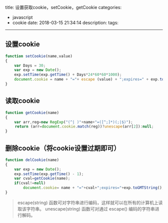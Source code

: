 title: 设置获取cookie，setCookie，getCookie
categories:
  - javascript
  - cookie
date: 2018-03-15 21:34:14
description:
tags:
---

## 设置cookie

```javascript
function setCookie(name,value) 
{ 
    var Days = 30; 
    var exp = new Date(); 
    exp.setTime(exp.getTime() + Days*24*60*60*1000); 
    document.cookie = name + "="+ escape (value) + ";expires=" + exp.toGMTString(); 
}
```

## 读取cookie

```javascript
function getCookie(name) 
{ 
    var arr,reg=new RegExp("(^| )"+name+"=([^;]*)(;|$)"); 
　　 return (arr=document.cookie.match(reg))?unescape(arr[2]):null;
}
```

## 删除cookie（将cookie设置过期即可）

```javascript
function delCookie(name) 
{ 
    var exp = new Date(); 
    exp.setTime(exp.getTime() - 1); 
    var cval=getCookie(name); 
    if(cval!=null) 
        document.cookie= name + "="+cval+";expires="+exp.toGMTString(); 
}
```

> escape(string) 函数可对字符串进行编码，这样就可以在所有的计算机上读取该字符串。 
> unescape(string) 函数可对通过 escape() 编码的字符串进行解码。